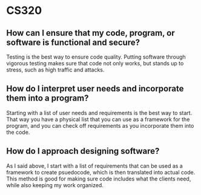 # CS320

## How can I ensure that my code, program, or software is functional and secure?
Testing is the best way to ensure code quality. Putting software through vigorous testing makes sure that code not only works, but stands up to stress, such as high traffic and attacks. 
## How do I interpret user needs and incorporate them into a program?
Starting with a list of user needs and requirements is the best way to start. That way you have a physical list that you can use as a framework for the program, and you can check off requirements as you incorporate them into the code.
## How do I approach designing software?
As I said above, I start with a list of requirements that can be used as a framework to create psuedocode, which is then translated into actual code. This method is good for making sure code includes what the clients need, while also keeping my work organized.
